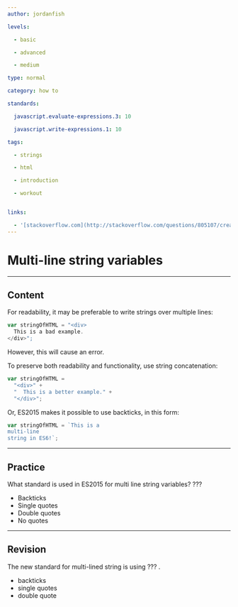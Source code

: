 ```yaml
---
author: jordanfish

levels:

  - basic

  - advanced

  - medium

type: normal

category: how to

standards:

  javascript.evaluate-expressions.3: 10

  javascript.write-expressions.1: 10

tags:

  - strings

  - html

  - introduction

  - workout


links:

  - '[stackoverflow.com](http://stackoverflow.com/questions/805107/creating-multiline-strings-in-javascript/6247331#6247331){website}'
---
```


# Multi-line string variables

---

## Content

For readability, it may be preferable to write strings over multiple lines:

```javascript
var stringOfHTML = "<div>
  This is a bad example.
</div>";
```

However, this will cause an error.

To preserve both readability and functionality, use string concatenation:

```javascript
var stringOfHTML =
  "<div>" +
  "  This is a better example." +
  "</div>";
```

Or, ES2015 makes it possible to use backticks, in this form:

```javascript
var stringOfHTML = `This is a
multi-line
string in ES6!`;
```

---

## Practice

What standard is used in ES2015 for multi line string variables? ???

- Backticks
- Single quotes
- Double quotes
- No quotes

---

## Revision

The new standard for multi-lined string is using ??? .

- backticks
- single quotes
- double quote
